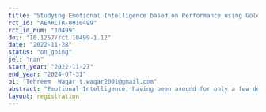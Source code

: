 ```yaml
---
title: "Studying Emotional Intelligence based on Performance using Goleman’s Theory "
rct_id: "AEARCTR-0010499"
rct_id_num: "10499"
doi: "10.1257/rct.10499-1.12"
date: "2022-11-28"
status: "on_going"
jel: "nan"
start_year: "2022-11-27"
end_year: "2024-07-31"
pi: "Tehreem  Waqar t.waqar2001@gmail.com"
abstract: "Emotional Intelligence, having been around for only a few decades, is a fairly new concept. It plays a significant role in interpersonal relationships as well as one’s social occupational environments.  Awareness of one’s own EI can improve one’s lifestyle and allow one to think more positively as well as improve quality of relationships. In the following research we aim to design tasks in order to measure Emotional Intelligence as EI has previously been measured solely using questionnaires. "
layout: registration
---
```


